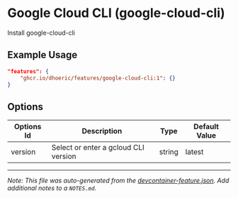
# Google Cloud CLI (google-cloud-cli)

Install google-cloud-cli

## Example Usage

```json
"features": {
    "ghcr.io/dhoeric/features/google-cloud-cli:1": {}
}
```

## Options

| Options Id | Description | Type | Default Value |
|-----|-----|-----|-----|
| version | Select or enter a gcloud CLI version | string | latest |



---

_Note: This file was auto-generated from the [devcontainer-feature.json](https://github.com/dhoeric/features/blob/main/src/google-cloud-cli/devcontainer-feature.json).  Add additional notes to a `NOTES.md`._
